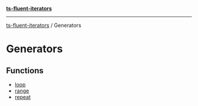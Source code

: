 [**ts-fluent-iterators**](../../README.md)

---

[ts-fluent-iterators](../../README.md) / Generators

# Generators

## Functions

- [loop](functions/loop.md)
- [range](functions/range.md)
- [repeat](functions/repeat.md)
